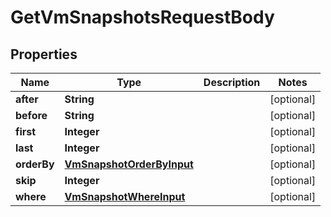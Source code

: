 

# GetVmSnapshotsRequestBody


## Properties

Name | Type | Description | Notes
------------ | ------------- | ------------- | -------------
**after** | **String** |  |  [optional]
**before** | **String** |  |  [optional]
**first** | **Integer** |  |  [optional]
**last** | **Integer** |  |  [optional]
**orderBy** | [**VmSnapshotOrderByInput**](VmSnapshotOrderByInput.md) |  |  [optional]
**skip** | **Integer** |  |  [optional]
**where** | [**VmSnapshotWhereInput**](VmSnapshotWhereInput.md) |  |  [optional]



